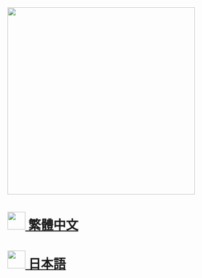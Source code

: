 <img src="https://i.imgur.com/NxDAsy5.png" width="420"/>

<h1><a href="/zh_tw"><img src="https://i.imgur.com/WvLnLJr.png" width="40"/> 繁體中文</a></h1>
<h1><a href="/zh_tw?_x_tr_sl=zh-TW&_x_tr_tl=ja"><img src="https://i.imgur.com/zg0gGwb.png" width="40"/> 日本語</a></h1>
